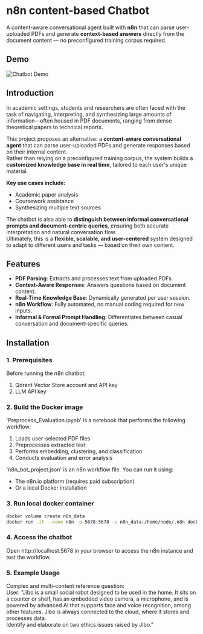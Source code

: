 # n8n content-based Chatbot

A content-aware conversational agent built with **n8n** that can parse user-uploaded PDFs and generate **context-based answers** directly from the document content — no preconfigured training corpus required.

## Demo
![Chatbot Demo](images/demo.gif)  

## Introduction
In academic settings, students and researchers are often faced with the task of navigating, interpreting, and synthesizing large amounts of information—often housed in PDF documents, ranging from dense theoretical papers to technical reports.

This project proposes an alternative: a **content-aware conversational agent** that can parse user-uploaded PDFs and generate responses based on their internal content.  
Rather than relying on a preconfigured training corpus, the system builds a **customized knowledge base in real time**, tailored to each user's unique material.  

**Key use cases include:**
- Academic paper analysis
- Coursework assistance
- Synthesizing multiple text sources

The chatbot is also able to **distinguish between informal conversational prompts and document-centric queries**, ensuring both accurate interpretation and natural conversation flow.  
Ultimately, this is a **flexible, scalable, and user-centered** system designed to adapt to different users and tasks — based on their own content.

## Features
- **PDF Parsing**: Extracts and processes text from uploaded PDFs.
- **Context-Aware Responses**: Answers questions based on document content.
- **Real-Time Knowledge Base**: Dynamically generated per user session.
- **n8n Workflow**: Fully automated, no manual coding required for new inputs.
- **Informal & Formal Prompt Handling**: Differentiates between casual conversation and document-specific queries.

## Installation

### 1. Prerequisites
Before running the n8n chatbot:

1. Qdrant Vector Store account and API key
2. LLM API key

### 2. Build the Docker image
'Preprocess_Evaluation.ipynb' is a notebook that performs the following workflow:
1. Loads user-selected PDF files
2. Preprocesses extracted text
3. Performs embedding, clustering, and classification
4. Conducts evaluation and error analysis

'n8n_bot_project.json' is an n8n workflow file. You can run it using:
- The n8n.io platform (requires paid subscription)
- Or a local Docker installation

### 3. Run local docker container
```bash
docker volume create n8n_data
docker run -it --name n8n -p 5678:5678 -v n8n_data:/home/node/.n8n docker.n8n.io/n8nio/n8n
```

### 4. Access the chatbot
Open http://localhost:5678 in your browser to access the n8n instance and test the workflow.


### 5. Example Usage
Complex and multi-content reference question:  
User: "Jibo is a small social robot designed to be used in the home. It sits on a counter or shelf, has an embedded video camera, a microphone, and is powered by advanced AI that supports face and voice recognition, among other features. Jibo is always connected to the cloud, where it stores and processes data.   
Identify and elaborate on two ethics issues raised by Jibo."  

